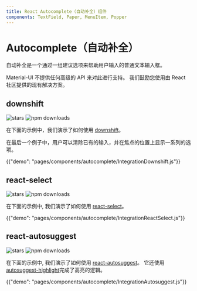 ```yaml
---
title: React Autocomplete（自动补全）组件
components: TextField, Paper, MenuItem, Popper
---
```


# Autocomplete（自动补全）

<p class="description">自动补全是一个通过一组建议选项来帮助用户输入的普通文本输入框。</p>

Material-UI 不提供任何高级的 API 来对此进行支持。 我们鼓励您使用由 React 社区提供的现有解决方案。

## downshift

![stars](https://img.shields.io/github/stars/paypal/downshift.svg?style=social&label=Stars) ![npm downloads](https://img.shields.io/npm/dm/downshift.svg)

在下面的示例中，我们演示了如何使用 [downshift](https://github.com/downshift-js/downshift)。

在最后一个例子中，用户可以清除已有的输入，并在焦点的位置上显示一系列的选项。

{{"demo": "pages/components/autocomplete/IntegrationDownshift.js"}}

## react-select

![stars](https://img.shields.io/github/stars/JedWatson/react-select.svg?style=social&label=Stars) ![npm downloads](https://img.shields.io/npm/dm/react-select.svg)

在下面的示例中, 我们演示了如何使用 [react-select](https://github.com/JedWatson/react-select)。

{{"demo": "pages/components/autocomplete/IntegrationReactSelect.js"}}

## react-autosuggest

![stars](https://img.shields.io/github/stars/moroshko/react-autosuggest.svg?style=social&label=Stars) ![npm downloads](https://img.shields.io/npm/dm/react-autosuggest.svg)

在下面的示例中, 我们演示了如何使用 [react-autosuggest](https://github.com/moroshko/react-autosuggest)。 它还使用 [autosuggest-highlight](https://www.npmjs.com/package/autosuggest-highlight)完成了高亮的逻辑。

{{"demo": "pages/components/autocomplete/IntegrationAutosuggest.js"}}